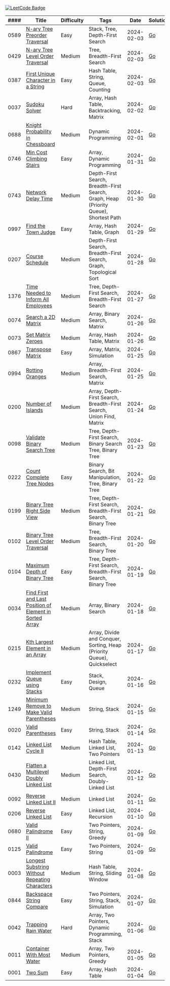 [![LeetCode Badge](https://img.shields.io/badge/LeetCode-B3B3B3?logo=leetcode&logoColor=black&labelColor=FFA116&style=for-the-badge)](https://leetcode.com/shahzodshafizod/)

| #### | Title | Difficulty | Tags | Date | Solutions
| ---- | ----- | ---------- | ---- | ---- | ---------
| 0589 | [N-ary Tree Preorder Traversal](https://leetcode.com/problems/n-ary-tree-preorder-traversal/) | Easy | Stack, Tree, Depth-First Search | 2024-02-03 | [Go](trees/0589-n-ary-tree-preorder-traversal.go)
| 0429 | [N-ary Tree Level Order Traversal](https://leetcode.com/problems/n-ary-tree-level-order-traversal/) | Medium | Tree, Breadth-First Search | 2024-02-03 | [Go](trees/0429-n-ary-tree-level-order-traversal.go)
| 0387 | [First Unique Character in a String](https://leetcode.com/problems/first-unique-character-in-a-string/) | Easy | Hash Table, String, Queue, Counting | 2024-02-03 | [Go](queues/0387-first-unique-character-in-a-string.go)
| 0037 | [Sudoku Solver](https://leetcode.com/problems/sudoku-solver/) | Hard | Array, Hash Table, Backtracking, Matrix | 2024-02-02 | [Go](backtracking/0037-sudoku-solver.go)
| 0688 | [Knight Probability in Chessboard](https://leetcode.com/problems/knight-probability-in-chessboard/) | Medium | Dynamic Programming | 2024-02-01 | [Go](dp/0688-knight-probability-in-chessboard.go)
| 0746 | [Min Cost Climbing Stairs](https://leetcode.com/problems/min-cost-climbing-stairs/) | Easy | Array, Dynamic Programming | 2024-01-31 | [Go](dp/0746-min-cost-climbing-stairs.go)
| 0743 | [Network Delay Time](https://leetcode.com/problems/network-delay-time/) | Medium | Depth-First Search, Breadth-First Search, Graph, Heap (Priority Queue), Shortest Path | 2024-01-30 | [Go](graphs/0743-network-delay-time.go)
| 0997 | [Find the Town Judge](https://leetcode.com/problems/find-the-town-judge/) | Easy | Array, Hash Table, Graph | 2024-01-29 | [Go](graphs/0997-find-the-town-judge.go)
| 0207 | [Course Schedule](https://leetcode.com/problems/course-schedule/) | Medium | Depth-First Search, Breadth-First Search, Graph, Topological Sort | 2024-01-28 | [Go](graphs/0207-course-schedule.go)
| 1376 | [Time Needed to Inform All Employees](https://leetcode.com/problems/time-needed-to-inform-all-employees/) | Medium | Tree, Depth-First Search, Breadth-First Search | 2024-01-27 | [Go](graphs/1376-time-needed-to-inform-all-employees.go)
| 0074 | [Search a 2D Matrix](https://leetcode.com/problems/search-a-2d-matrix/) | Medium | Array, Binary Search, Matrix | 2024-01-26 | [Go](matrices/0074-search-a-2d-matrix.go)
| 0073 | [Set Matrix Zeroes](https://leetcode.com/problems/set-matrix-zeroes/) | Medium | Array, Hash Table, Matrix | 2024-01-26 | [Go](matrices/0073-set-matrix-zeroes.go)
| 0867 | [Transpose Matrix](https://leetcode.com/problems/transpose-matrix/) | Easy | Array, Matrix, Simulation | 2024-01-25 | [Go](matrices/0867-transpose-matrix.go)
| 0994 | [Rotting Oranges](https://leetcode.com/problems/rotting-oranges/) | Medium | Array, Breadth-First Search, Matrix | 2024-01-25 | [Go](matrices/0994-rotting-oranges.go)
| 0200 | [Number of Islands](https://leetcode.com/problems/number-of-islands/) | Medium | Array, Depth-First Search, Breadth-First Search, Union Find, Matrix | 2024-01-24 | [Go](matrices/0200-number-of-islands.go)
| 0098 | [Validate Binary Search Tree](https://leetcode.com/problems/validate-binary-search-tree/) | Medium | Tree, Depth-First Search, Binary Search Tree, Binary Tree | 2024-01-23 | [Go](trees/0098-validate-binary-search-tree.go)
| 0222 | [Count Complete Tree Nodes](https://leetcode.com/problems/count-complete-tree-nodes/) | Easy | Binary Search, Bit Manipulation, Tree, Binary Tree | 2024-01-22 | [Go](trees/0222-count-complete-tree-nodes.go)
| 0199 | [Binary Tree Right Side View](https://leetcode.com/problems/binary-tree-right-side-view/) | Medium | Tree, Depth-First Search, Breadth-First Search, Binary Tree | 2024-01-21 | [Go](trees/0199-binary-tree-right-side-view.go)
| 0102 | [Binary Tree Level Order Traversal](https://leetcode.com/problems/binary-tree-level-order-traversal/) | Medium | Tree, Breadth-First Search, Binary Tree | 2024-01-20 | [Go](trees/0102-binary-tree-level-order-traversal.go)
| 0104 | [Maximum Depth of Binary Tree](https://leetcode.com/problems/maximum-depth-of-binary-tree/) | Easy | Tree, Depth-First Search, Breadth-First Search, Binary Tree | 2024-01-19 | [Go](trees/0104-maximum-depth-of-binary-tree.go)
| 0034 | [Find First and Last Position of Element in Sorted Array](https://leetcode.com/problems/find-first-and-last-position-of-element-in-sorted-array/) | Medium | Array, Binary Search | 2024-01-18 | [Go](arrays/0034-find-first-and-last-position-of-element-in-sorted-array.go)
| 0215 | [Kth Largest Element in an Array](https://leetcode.com/problems/kth-largest-element-in-an-array/) | Medium | Array, Divide and Conquer, Sorting, Heap (Priority Queue), Quickselect | 2024-01-17 | [Go](arrays/0215-kth-largest-element-in-an-array.go)
| 0232 | [Implement Queue using Stacks](https://leetcode.com/problems/implement-queue-using-stacks/) | Easy | Stack, Design, Queue | 2024-01-16 | [Go](design/0232-implement-queue-using-stacks.go)
| 1249 | [Minimum Remove to Make Valid Parentheses](https://leetcode.com/problems/minimum-remove-to-make-valid-parentheses/) | Medium | String, Stack | 2024-01-15 | [Go](stacks/1249-minimum-remove-to-make-valid-parentheses.go)
| 0020 | [Valid Parentheses](https://leetcode.com/problems/valid-parentheses/) | Easy | String, Stack | 2024-01-14 | [Go](stacks/0020-valid-parentheses.go)
| 0142 | [Linked List Cycle II](https://leetcode.com/problems/linked-list-cycle-ii/) | Medium | Hash Table, Linked List, Two Pointers | 2024-01-13 | [Go](linkedlists/0142-linked-list-cycle-ii.go)
| 0430 | [Flatten a Multilevel Doubly Linked List](https://leetcode.com/problems/flatten-a-multilevel-doubly-linked-list/) | Medium | Linked List, Depth-First Search, Doubly-Linked List | 2024-01-12 | [Go](linkedlists/0430-flatten-a-multilevel-doubly-linked-list.go)
| 0092 | [Reverse Linked List II](https://leetcode.com/problems/reverse-linked-list-ii/) | Medium | Linked List | 2024-01-11 | [Go](linkedlists/0092-reverse-linked-list-ii.go)
| 0206 | [Reverse Linked List](https://leetcode.com/problems/reverse-linked-list/) | Easy | Linked List, Recursion | 2024-01-10 | [Go](linkedlists/0206-reverse-linked-list.go)
| 0680 | [Valid Palindrome II](https://leetcode.com/problems/valid-palindrome-ii/) | Easy | Two Pointers, String, Greedy | 2024-01-09 | [Go](strings/0680-valid-palindrome-ii.go)
| 0125 | [Valid Palindrome](https://leetcode.com/problems/valid-palindrome/) | Easy | Two Pointers, String | 2024-01-09 | [Go](strings/0125-valid-palindrome.go)
| 0003 | [Longest Substring Without Repeating Characters](https://leetcode.com/problems/longest-substring-without-repeating-characters/) | Medium | Hash Table, String, Sliding Window | 2024-01-08 | [Go](strings/0003-longest-substring-without-repeating-characters.go)
| 0844 | [Backspace String Compare](https://leetcode.com/problems/backspace-string-compare/) | Easy | Two Pointers, String, Stack, Simulation | 2024-01-07 | [Go](strings/0844-backspace-string-compare.go)
| 0042 | [Trapping Rain Water](https://leetcode.com/problems/trapping-rain-water/) | Hard | Array, Two Pointers, Dynamic Programming, Stack | 2024-01-06 | [Go](arrays/0042-trapping-rain-water.go)
| 0011 | [Container With Most Water](https://leetcode.com/problems/container-with-most-water/) | Medium | Array, Two Pointers, Greedy | 2024-01-05 | [Go](arrays/0011-container-with-most-water.go)
| 0001 | [Two Sum](https://leetcode.com/problems/two-sum/) | Easy | Array, Hash Table | 2024-01-04 | [Go](arrays/0001-two-sum.go)

